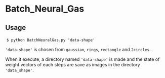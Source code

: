# Batch_Neural_Gas
## Usage
  `$ python BatchNeuralGas.py 'data-shape'`
  
  `'data-shape'` is chosen from `gaussian`, `rings`, `rectangle` and `2circles`.
  
  When it execute, a directory named `'data-shape'` is made and the state of weight vectors of each steps
  are save as images in the directory `'data_shape'`.
 

